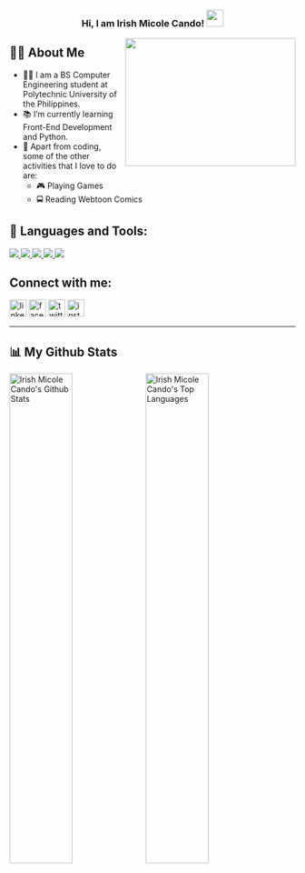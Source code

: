 <h3 align="center">Hi, I am Irish Micole Cando! <img src="https://raw.githubusercontent.com/MartinHeinz/MartinHeinz/master/wave.gif" width="30px"></h3>

<img align="right" src="https://user-images.githubusercontent.com/49686277/95300282-93a64580-089c-11eb-80ec-2ae2481368d8.gif" height="225" width="300"> 

## 🙋‍♂️ About Me

-  👨‍🎓 I am a BS Computer Engineering student at Polytechnic University of the Philippines.
-  📚 I’m currently learning Front-End Development and Python.
-  📂 Apart from coding, some of the other activities that I love to do are:
     <ul>
       <li>🎮 Playing Games</li>
       <li>🚍 Reading Webtoon Comics</li>
     </ul>

## 🚀 Languages and Tools:

<p align="left"> 
    <a href="https://www.python.org" target="_blank"> <img src="https://img.icons8.com/color/48/000000/python.png"/> </a> 
    <a href="https://www.java.com" target="_blank"> <img src="https://img.icons8.com/color/48/000000/java-coffee-cup-logo.png"/> </a>
    <a href="https://www.w3.org/html/" target="_blank"> <img src="https://img.icons8.com/color/48/000000/html-5.png"/> </a> 
    <a href="https://www.w3schools.com/css/" target="_blank"> <img src="https://img.icons8.com/color/48/000000/css3.png"/> </a> 
    <a href="https://www.java.com" target="_blank"> <img src="https://img.icons8.com/color/48/000000/java-coffee-cup-logo.png"/> </a>
</p>

<p align="left">
<h2 align="left">Connect with me:</h2>
<a href = "https://www.linkedin.com/in/irish-micole-cando-851714225/" target="_blank"> <img src="https://img.icons8.com/fluent/48/000000/linkedin.png" alt="linkedin-account" height="30" width="30"/></a>
<a href = "https://www.facebook.com/ayreeeshcando" target="_blank"> <img src="https://img.icons8.com/color/48/000000/facebook.png" alt="facebook-account" height="30" width="30"/></a>
<a href = "https://twitter.com/ayreeeshcando" target="_blank"> <img src="https://img.icons8.com/fluent/48/000000/twitter.png" alt="twitter-account" height="30" width="30"/></a>
<a href = "https://www.instagram.com/ayreshcando/" target="_blank"> <img src="https://img.icons8.com/fluent/48/000000/instagram-new.png" alt="instagram-account" height="30" width="30"/></a>
</p>


<hr>

## 📊 My Github Stats

<a href="https://github.com/irishmicoletcando/github-readme-stats" target="_blank"><img alt="Irish Micole Cando's Github Stats" align="left" width="47%" src="https://github-readme-stats.vercel.app/api?username=irishmicoletcando&show_icons=true&theme=dark&bg_color=0D1117&text_color=ffffff&hide_border=true&icon_color=528AAE"/></a>
<a href="https://github.com/irishmicoletcando/github-readme-stats" target="_blank"><img alt="Irish Micole Cando's Top Languages" align="left" width="47%" src="https://github-readme-stats.vercel.app/api/top-langs/?username=irishmicoletcando&langs_count=8&count_private=true&layout=compact&theme=react&hide_border=true&bg_color=0D1117&title_color=ffffff" /></a>
